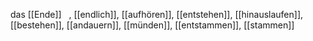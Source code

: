 das [[Ende]]  
, [[endlich]], [[aufhören]], [[entstehen]], [[hinauslaufen]], [[bestehen]], [[andauern]], [[münden]], [[entstammen]], [[stammen]]